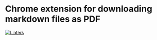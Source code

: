 # Chrome extension for downloading markdown files as PDF

[![Linters](../../actions/workflows/node.js.yml/badge.svg)](../../actions/workflows/node.js.yml)
